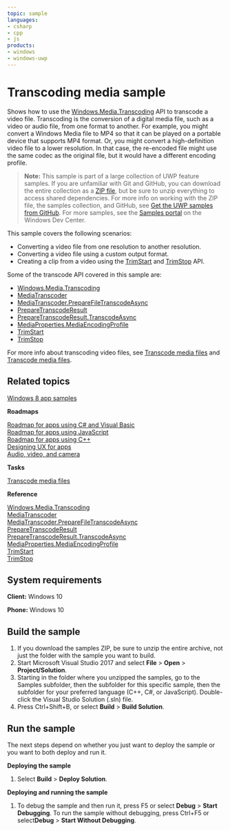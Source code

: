 ```yaml
---
topic: sample
languages:
- csharp
- cpp
- js
products:
- windows
- windows-uwp
---
```


<!---
  category: AudioVideoAndCamera 
  samplefwlink: http://go.microsoft.com/fwlink/p/?LinkId=620569
--->

# Transcoding media sample
  
Shows how to use the [Windows.Media.Transcoding](http://msdn.microsoft.com/library/windows/apps/br207105) API to transcode a video file. Transcoding is the conversion of a digital media file, such as a video or audio file, from one format to another. For example, you might convert a Windows Media file to MP4 so that it can be played on a portable device that supports MP4 format. Or, you might convert a high-definition video file to a lower resolution. In that case, the re-encoded file might use the same codec as the original file, but it would have a different encoding profile.  
  
> **Note:** This sample is part of a large collection of UWP feature samples. 
> If you are unfamiliar with Git and GitHub, you can download the entire collection as a 
> [ZIP file](https://github.com/Microsoft/Windows-universal-samples/archive/master.zip), but be 
> sure to unzip everything to access shared dependencies. For more info on working with the ZIP file, 
> the samples collection, and GitHub, see [Get the UWP samples from GitHub](https://aka.ms/ovu2uq). 
> For more samples, see the [Samples portal](https://aka.ms/winsamples) on the Windows Dev Center. 

This sample covers the following scenarios:  
  
-   Converting a video file from one resolution to another resolution.  
-   Converting a video file using a custom output format.  
-   Creating a clip from a video using the [TrimStart](http://msdn.microsoft.com/library/windows/apps/br207103) and [TrimStop](http://msdn.microsoft.com/library/windows/apps/br207104) API.  
  
Some of the transcode API covered in this sample are:  
  
-   [Windows.Media.Transcoding](http://msdn.microsoft.com/library/windows/apps/br207105)  
-   [MediaTranscoder](http://msdn.microsoft.com/library/windows/apps/br207080)  
-   [MediaTranscoder.PrepareFileTranscodeAsync](http://msdn.microsoft.com/library/windows/apps/hh700936)  
-   [PrepareTranscodeResult](http://msdn.microsoft.com/library/windows/apps/hh700941)  
-   [PrepareTranscodeResult.TranscodeAsync](http://msdn.microsoft.com/library/windows/apps/hh700946)  
-   [MediaProperties.MediaEncodingProfile](http://msdn.microsoft.com/library/windows/apps/hh701026)  
-   [TrimStart](http://msdn.microsoft.com/library/windows/apps/br207103)  
-   [TrimStop](http://msdn.microsoft.com/library/windows/apps/br207104)  
  
For more info about transcoding video files, see [Transcode media files](https://msdn.microsoft.com/library/windows/apps/mt282149) and [Transcode media files](https://msdn.microsoft.com/library/windows/apps/mt282149).  

## Related topics  
  
[Windows 8 app samples](http://go.microsoft.com/fwlink/p/?LinkID=227694)  
  
**Roadmaps**  
  
[Roadmap for apps using C\# and Visual Basic](http://msdn.microsoft.com/library/windows/apps/br229583)  
[Roadmap for apps using JavaScript](http://msdn.microsoft.com/library/windows/apps/hh465037)  
[Roadmap for apps using C++](http://msdn.microsoft.com/library/windows/apps/hh700360)  
[Designing UX for apps](http://msdn.microsoft.com/library/windows/apps/hh767284)  
[Audio, video, and camera](https://msdn.microsoft.com/library/windows/apps/mt203788)  
  
**Tasks**  
  
[Transcode media files](https://msdn.microsoft.com/library/windows/apps/mt282149)  

**Reference**  
  
[Windows.Media.Transcoding](http://msdn.microsoft.com/library/windows/apps/br207105)  
[MediaTranscoder](http://msdn.microsoft.com/library/windows/apps/br207080)  
[MediaTranscoder.PrepareFileTranscodeAsync](http://msdn.microsoft.com/library/windows/apps/hh700936)  
[PrepareTranscodeResult](http://msdn.microsoft.com/library/windows/apps/hh700941)  
[PrepareTranscodeResult.TranscodeAsync](http://msdn.microsoft.com/library/windows/apps/hh700946)  
[MediaProperties.MediaEncodingProfile](http://msdn.microsoft.com/library/windows/apps/hh701026)  
[TrimStart](http://msdn.microsoft.com/library/windows/apps/br207103)  
[TrimStop](http://msdn.microsoft.com/library/windows/apps/br207104)  
  
## System requirements

**Client:** Windows 10

**Phone:** Windows 10

## Build the sample

1. If you download the samples ZIP, be sure to unzip the entire archive, not just the folder with the sample you want to build. 
2. Start Microsoft Visual Studio 2017 and select **File** \> **Open** \> **Project/Solution**.
3. Starting in the folder where you unzipped the samples, go to the Samples subfolder, then the subfolder for this specific sample, then the subfolder for your preferred language (C++, C#, or JavaScript). Double-click the Visual Studio Solution (.sln) file.
4. Press Ctrl+Shift+B, or select **Build** \> **Build Solution**.

## Run the sample

The next steps depend on whether you just want to deploy the sample or you want to both deploy and run it.

**Deploying the sample**
1.  Select **Build** \> **Deploy Solution**.

**Deploying and running the sample**
1.  To debug the sample and then run it, press F5 or select **Debug** \> **Start Debugging**. To run the sample without debugging, press Ctrl+F5 or select**Debug** \> **Start Without Debugging**.